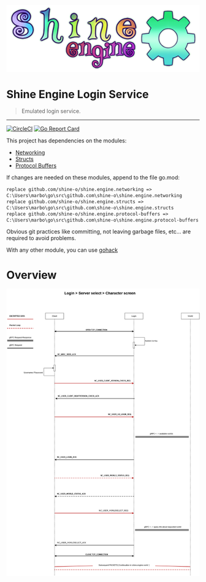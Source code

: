 ![](shine.png)

# Shine Engine Login Service

> Emulated login service.
---
[![CircleCI](https://circleci.com/gh/shine-o/shine.engine.login/tree/master.svg?style=shield)](https://circleci.com/gh/circleci/circleci-docs)
[![Go Report Card](https://goreportcard.com/badge/github.com/shine-o/shine.engine.login)](https://goreportcard.com/report/github.com/shine-o/shine.engine.login)

This project has dependencies on the modules: 

- [Networking](https://github.com/shine-o/shine.engine.networking)
- [Structs](https://github.com/shine-o/shine.engine.structs)
- [Protocol Buffers](https://github.com/shine-o/shine.engine.protocol-buffers)

If changes are needed on these modules, append to the file go.mod:
       
    replace github.com/shine-o/shine.engine.networking => C:\Users\marbo\go\src\github.com\shine-o\shine.engine.networking
    replace github.com/shine-o/shine.engine.structs => C:\Users\marbo\go\src\github.com\shine-o\shine.engine.structs
    replace github.com/shine-o/shine.engine.protocol-buffers => C:\Users\marbo\go\src\github.com\shine-o\shine.engine.protocol-buffers

Obvious git practices like committing, not leaving garbage files, etc... are required to avoid problems. 


With any other module, you can use [gohack](https://github.com/rogpeppe/gohack)

# Overview
![](login-scheme.png)
